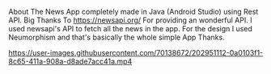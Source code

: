 About
The News App completely made in Java (Android Studio) using Rest API. Big Thanks To https://newsapi.org/ For providing an wonderful API. I used newsapi's API to fetch all the news in the app. For the design I used Neumorphism and that's basically the whole simple App Thanks.


https://user-images.githubusercontent.com/70138672/202951112-0a0103f1-8c65-411a-908a-d8ade7acc41a.mp4

